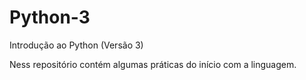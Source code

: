 # Python-3
Introdução ao Python (Versão 3)

Ness repositório contém algumas práticas do início com a linguagem.
